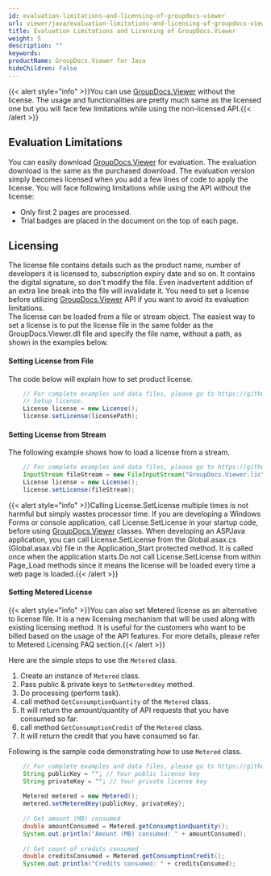 ```yaml
---
id: evaluation-limitations-and-licensing-of-groupdocs-viewer
url: viewer/java/evaluation-limitations-and-licensing-of-groupdocs-viewer
title: Evaluation Limitations and Licensing of GroupDocs.Viewer
weight: 5
description: ""
keywords: 
productName: GroupDocs.Viewer for Java
hideChildren: False
---
```

{{< alert style="info" >}}You can use [GroupDocs.Viewer](https://products.groupdocs.com/viewer) without the license. The usage and functionalities are pretty much same as the licensed one but you will face few limitations while using the non-licensed API.{{< /alert >}}

## Evaluation Limitations

You can easily download [GroupDocs.Viewer](https://products.groupdocs.com/viewer) for evaluation. The evaluation download is the same as the purchased download. The evaluation version simply becomes licensed when you add a few lines of code to apply the license. You will face following limitations while using the API without the license:  

*   Only first 2 pages are processed.
*   Trial badges are placed in the document on the top of each page.

## Licensing

The license file contains details such as the product name, number of developers it is licensed to, subscription expiry date and so on. It contains the digital signature, so don't modify the file. Even inadvertent addition of an extra line break into the file will invalidate it. You need to set a license before utilizing [GroupDocs.Viewer](https://products.groupdocs.com/viewer) API if you want to avoid its evaluation limitations.   
The license can be loaded from a file or stream object. The easiest way to set a license is to put the license file in the same folder as the GroupDocs.Viewer.dll file and specify the file name, without a path, as shown in the examples below.

#### Setting License from File

The code below will explain how to set product license.

```java
    // For complete examples and data files, please go to https://github.com/groupdocs-viewer/GroupDocs.Viewer-for-Java
    // Setup license.
    License license = new License();
    license.setLicense(licensePath);
```

#### Setting License from Stream

The following example shows how to load a license from a stream.

```java
    // For complete examples and data files, please go to https://github.com/groupdocs-viewer/GroupDocs.Viewer-for-Java
    InputStream fileStream = new FileInputStream("GroupDocs.Viewer.lic");
    License license = new License();
    license.setLicense(fileStream);
```

{{< alert style="info" >}}Calling License.SetLicense multiple times is not harmful but simply wastes processor time. If you are developing a Windows Forms or console application, call License.SetLicense in your startup code, before using [GroupDocs.Viewer](https://products.groupdocs.com/viewer) classes. When developing an ASPJava application, you can call License.SetLicense from the Global.asax.cs (Global.asax.vb) file in the Application_Start protected method. It is called once when the application starts.Do not call License.SetLicense from within Page_Load methods since it means the license will be loaded every time a web page is loaded.{{< /alert >}}

#### Setting Metered License

{{< alert style="info" >}}You can also set Metered license as an alternative to license file. It is a new licensing mechanism that will be used along with existing licensing method. It is useful for the customers who want to be billed based on the usage of the API features. For more details, please refer to Metered Licensing FAQ section.{{< /alert >}}

Here are the simple steps to use the `Metered` class.

1.  Create an instance of `Metered` class.
2.  Pass public & private keys to `SetMeteredKey` method.
3.  Do processing (perform task).
4.  call method `GetConsumptionQuantity` of the `Metered` class.
5.  It will return the amount/quantity of API requests that you have consumed so far.
6.  call method `GetConsumptionCredit` of the `Metered` class.
7.  It will return the credit that you have consumed so far.

Following is the sample code demonstrating how to use `Metered` class.

```java
    // For complete examples and data files, please go to https://github.com/groupdocs-viewer/GroupDocs.Viewer-for-Java
    String publicKey = ""; // Your public license key
    String privateKey = ""; // Your private license key
    
    Metered metered = new Metered();
    metered.setMeteredKey(publicKey, privateKey);
    
    // Get amount (MB) consumed
    double amountConsumed = Metered.getConsumptionQuantity();
    System.out.println("Amount (MB) consumed: " + amountConsumed);
    
    // Get count of credits consumed
    double creditsConsumed = Metered.getConsumptionCredit();
    System.out.println("Credits consumed: " + creditsConsumed);
```
